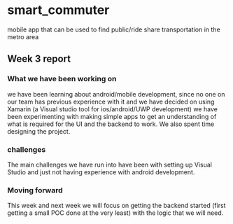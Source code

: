# smart_commuter
mobile app that can be used to find public/ride share transportation in the metro area
## Week 3 report
### What we have been working on
we have been learning about android/mobile development, since no one on our team has previous experience with it and we have decided
on using Xamarin (a Visual studio tool for ios/android/UWP development) we have been experimenting with making simple apps to get an
understanding of what is required for the UI and the backend to work. We also spent time designing the project.
### challenges
The main challenges we have run into have been with setting up Visual Studio and just not having experience with android development.
### Moving forward
This week and next week we will focus on getting the backend started (first getting a small POC done at the very least) with the
logic that we will need.
 

